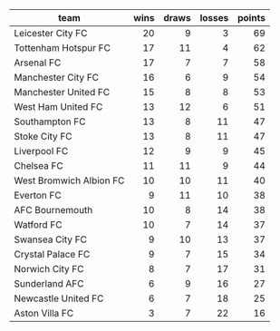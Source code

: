| team | wins | draws | losses | points |
|---|---:|---:|---:|---:|
| Leicester City FC | 20 | 9 | 3 | 69 |
| Tottenham Hotspur FC | 17 | 11 | 4 | 62 |
| Arsenal FC | 17 | 7 | 7 | 58 |
| Manchester City FC | 16 | 6 | 9 | 54 |
| Manchester United FC | 15 | 8 | 8 | 53 |
| West Ham United FC | 13 | 12 | 6 | 51 |
| Southampton FC | 13 | 8 | 11 | 47 |
| Stoke City FC | 13 | 8 | 11 | 47 |
| Liverpool FC | 12 | 9 | 9 | 45 |
| Chelsea FC | 11 | 11 | 9 | 44 |
| West Bromwich Albion FC | 10 | 10 | 11 | 40 |
| Everton FC | 9 | 11 | 10 | 38 |
| AFC Bournemouth | 10 | 8 | 14 | 38 |
| Watford FC | 10 | 7 | 14 | 37 |
| Swansea City FC | 9 | 10 | 13 | 37 |
| Crystal Palace FC | 9 | 7 | 15 | 34 |
| Norwich City FC | 8 | 7 | 17 | 31 |
| Sunderland AFC | 6 | 9 | 16 | 27 |
| Newcastle United FC | 6 | 7 | 18 | 25 |
| Aston Villa FC | 3 | 7 | 22 | 16 |
